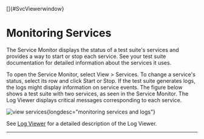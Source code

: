 
[]{#SvcViewerwindow}

# Monitoring Services

The Service Monitor displays the status of a test suite\'s services and provides a way to start or
stop each service. See your test suite documentation for detailed information about the services it
uses.

To open the Service Monitor, select View \> Services. To change a service\'s status, select its row
and click Start or Stop. If the test suite generates logs, the logs might display information on
service events. The figure below shows a test suite with two services, as seen in the Service
Monitor. The Log Viewer displays critical messages corresponding to each service.

![view services](../../images/log_svcmonitor_small.gif){longdesc="monitoring services and logs"}

See [Log Viewer](../ui/logViewer.html) for a detailed description of the Log Viewer.

----------------------------------------------------------------------------------------------------

